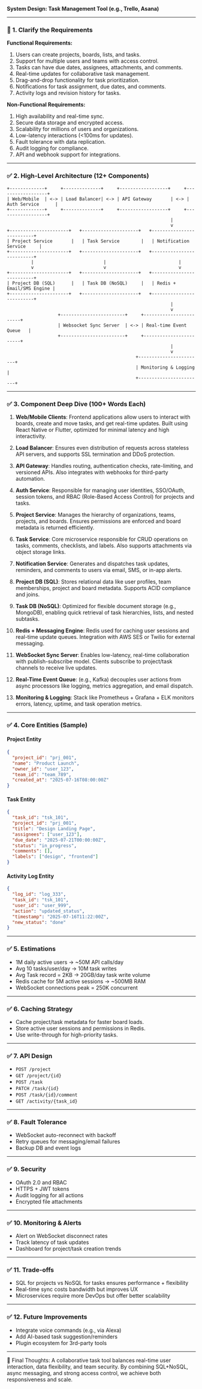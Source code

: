 **System Design: Task Management Tool (e.g., Trello, Asana)**

---

### 📅 1. Clarify the Requirements

**Functional Requirements:**
1. Users can create projects, boards, lists, and tasks.
2. Support for multiple users and teams with access control.
3. Tasks can have due dates, assignees, attachments, and comments.
4. Real-time updates for collaborative task management.
5. Drag-and-drop functionality for task prioritization.
6. Notifications for task assignment, due dates, and comments.
7. Activity logs and revision history for tasks.

**Non-Functional Requirements:**
1. High availability and real-time sync.
2. Secure data storage and encrypted access.
3. Scalability for millions of users and organizations.
4. Low-latency interactions (<100ms for updates).
5. Fault tolerance with data replication.
6. Audit logging for compliance.
7. API and webhook support for integrations.

---

### ✅ 2. High-Level Architecture (12+ Components)

```
+-------------+     +--------------+     +------------------+     +------------------+
| Web/Mobile  | <-> | Load Balancer| <-> | API Gateway       | <-> | Auth Service      |
+-------------+     +--------------+     +------------------+     +------------------+
                                                             |
                                                             v
+----------------------+   +---------------------+   +--------------------------+
| Project Service       |   | Task Service        |   | Notification Service     |
+----------------------+   +---------------------+   +--------------------------+
         |                          |                           |
         v                          v                           v
+----------------------+   +---------------------+   +--------------------------+
| Project DB (SQL)      |   | Task DB (NoSQL)     |   | Redis + Email/SMS Engine |
+----------------------+   +---------------------+   +--------------------------+
                                                             |
                                                             v
                   +------------------------+     +------------------------+
                   | Websocket Sync Server  | <-> | Real-time Event Queue   |
                   +------------------------+     +------------------------+
                                                             |
                                                             v
                                                +------------------------+
                                                | Monitoring & Logging    |
                                                +------------------------+
```

---

### ✅ 3. Component Deep Dive (100+ Words Each)

1. **Web/Mobile Clients**: Frontend applications allow users to interact with boards, create and move tasks, and get real-time updates. Built using React Native or Flutter, optimized for minimal latency and high interactivity.

2. **Load Balancer**: Ensures even distribution of requests across stateless API servers, and supports SSL termination and DDoS protection.

3. **API Gateway**: Handles routing, authentication checks, rate-limiting, and versioned APIs. Also integrates with webhooks for third-party automation.

4. **Auth Service**: Responsible for managing user identities, SSO/OAuth, session tokens, and RBAC (Role-Based Access Control) for projects and tasks.

5. **Project Service**: Manages the hierarchy of organizations, teams, projects, and boards. Ensures permissions are enforced and board metadata is returned efficiently.

6. **Task Service**: Core microservice responsible for CRUD operations on tasks, comments, checklists, and labels. Also supports attachments via object storage links.

7. **Notification Service**: Generates and dispatches task updates, reminders, and comments to users via email, SMS, or in-app alerts.

8. **Project DB (SQL)**: Stores relational data like user profiles, team memberships, project and board metadata. Supports ACID compliance and joins.

9. **Task DB (NoSQL)**: Optimized for flexible document storage (e.g., MongoDB), enabling quick retrieval of task hierarchies, lists, and nested subtasks.

10. **Redis + Messaging Engine**: Redis used for caching user sessions and real-time update queues. Integration with AWS SES or Twilio for external messaging.

11. **WebSocket Sync Server**: Enables low-latency, real-time collaboration with publish-subscribe model. Clients subscribe to project/task channels to receive live updates.

12. **Real-Time Event Queue**: (e.g., Kafka) decouples user actions from async processors like logging, metrics aggregation, and email dispatch.

13. **Monitoring & Logging**: Stack like Prometheus + Grafana + ELK monitors errors, latency, uptime, and task operation metrics.

---

### ✅ 4. Core Entities (Sample)

#### Project Entity
```json
{
  "project_id": "prj_001",
  "name": "Product Launch",
  "owner_id": "user_123",
  "team_id": "team_789",
  "created_at": "2025-07-16T08:00:00Z"
}
```

#### Task Entity
```json
{
  "task_id": "tsk_101",
  "project_id": "prj_001",
  "title": "Design Landing Page",
  "assignees": ["user_123"],
  "due_date": "2025-07-21T00:00:00Z",
  "status": "in_progress",
  "comments": [],
  "labels": ["design", "frontend"]
}
```

#### Activity Log Entity
```json
{
  "log_id": "log_333",
  "task_id": "tsk_101",
  "user_id": "user_999",
  "action": "updated_status",
  "timestamp": "2025-07-16T11:22:00Z",
  "new_status": "done"
}
```

---

### ✅ 5. Estimations

- 1M daily active users → ~50M API calls/day
- Avg 10 tasks/user/day → 10M task writes
- Avg Task record = 2KB → 20GB/day task write volume
- Redis cache for 5M active sessions → ~500MB RAM
- WebSocket connections peak = 250K concurrent

---

### ✅ 6. Caching Strategy

- Cache project/task metadata for faster board loads.
- Store active user sessions and permissions in Redis.
- Use write-through for high-priority tasks.

---

### ✅ 7. API Design

- `POST /project`
- `GET /project/{id}`
- `POST /task`
- `PATCH /task/{id}`
- `POST /task/{id}/comment`
- `GET /activity/{task_id}`

---

### ✅ 8. Fault Tolerance

- WebSocket auto-reconnect with backoff
- Retry queues for messaging/email failures
- Backup DB and event logs

---

### ✅ 9. Security

- OAuth 2.0 and RBAC
- HTTPS + JWT tokens
- Audit logging for all actions
- Encrypted file attachments

---

### ✅ 10. Monitoring & Alerts

- Alert on WebSocket disconnect rates
- Track latency of task updates
- Dashboard for project/task creation trends

---

### ✅ 11. Trade-offs

- SQL for projects vs NoSQL for tasks ensures performance + flexibility
- Real-time sync costs bandwidth but improves UX
- Microservices require more DevOps but offer better scalability

---

### ✅ 12. Future Improvements

- Integrate voice commands (e.g., via Alexa)
- Add AI-based task suggestion/reminders
- Plugin ecosystem for 3rd-party tools

---

🔄 Final Thoughts:
A collaborative task tool balances real-time user interaction, data flexibility, and team security. By combining SQL+NoSQL, async messaging, and strong access control, we achieve both responsiveness and scale.

